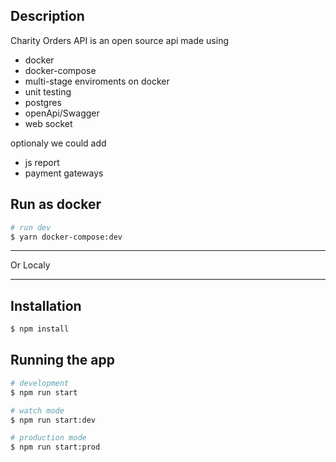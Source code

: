 ## Description

Charity Orders API is an open source api made using

- docker
- docker-compose
- multi-stage enviroments on docker
- unit testing
- postgres
- openApi/Swagger
- web socket

optionaly we could add 

- js report
- payment gateways


## Run as docker

```bash
# run dev
$ yarn docker-compose:dev
```

<hr>
Or Localy
<hr>

## Installation

```bash
$ npm install
```

## Running the app

```bash
# development
$ npm run start

# watch mode
$ npm run start:dev

# production mode
$ npm run start:prod
```
